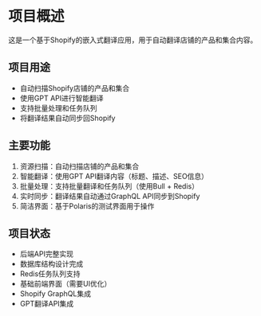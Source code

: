 # 项目概述

这是一个基于Shopify的嵌入式翻译应用，用于自动翻译店铺的产品和集合内容。

## 项目用途
- 自动扫描Shopify店铺的产品和集合
- 使用GPT API进行智能翻译
- 支持批量处理和任务队列
- 将翻译结果自动同步回Shopify

## 主要功能
1. 资源扫描：自动扫描店铺的产品和集合
2. 智能翻译：使用GPT API翻译内容（标题、描述、SEO信息）
3. 批量处理：支持批量翻译和任务队列（使用Bull + Redis）
4. 实时同步：翻译结果自动通过GraphQL API同步到Shopify
5. 简洁界面：基于Polaris的测试界面用于操作

## 项目状态
- 后端API完整实现
- 数据库结构设计完成
- Redis任务队列支持
- 基础前端界面（需要UI优化）
- Shopify GraphQL集成
- GPT翻译API集成